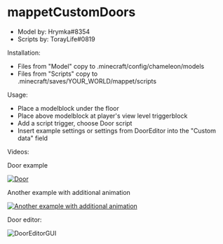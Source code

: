 # mappetCustomDoors

* Model by: Hrymka#8354
* Scripts by: TorayLife#0819 

Installation:
* Files from "Model" copy to .minecraft/config/chameleon/models
* Files from "Scripts" copy to .minecraft/saves/YOUR_WORLD/mappet/scripts

Usage:
* Place a modelblock under the floor
* Place above modelblock at player's view level triggerblock
* Add a script trigger, choose Door script
* Insert example settings or settings from DoorEditor into the "Custom data" field

Videos:

Door example

[![Door](https://img.youtube.com/vi/h5sUI5tcegw/0.jpg)](https://youtu.be/h5sUI5tcegw)

Another example with additional animation

[![Another example with additional animation](https://img.youtube.com/vi/ZRhO4rIjza8/0.jpg)](https://youtu.be/ZRhO4rIjza8)

Door editor:

![DoorEditorGUI](https://user-images.githubusercontent.com/61179430/193894130-b861eb5f-efde-4bc6-9b63-35ef6c4090c5.png)
